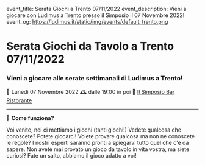 event_title: Serata Giochi a Trento 07/11/2022
event_description: Vieni a giocare con Ludimus a Trento presso il Simposio il 07 Novembre 2022!
event_og: https://ludimus.it/static/img/events/default_trento.png

# Serata Giochi da Tavolo a Trento 07/11/2022

### Vieni a giocare alle serate settimanali di Ludimus a Trento!

📅 Lunedì 07 Novembre 2022
🕰 dalle 19:00 in poi
📍 [Il Simposio Bar Ristorante](https://g.page/ilsimposiotrento?share)

---

🎲 **Come funziona?**

Voi venite, noi ci mettiamo i giochi (tanti giochi!)
Vedete qualcosa che conoscete? Potete giocarci!
Volete provare qualcosa ma non ne conoscete le regole? I nostri esperti saranno pronti a spiegarvi tutto quel che c'è da sapere.
Non avete mai provato un gioco da tavolo in vita vostra, ma siete curiosi? Fate un salto, abbiamo il gioco adatto a voi!